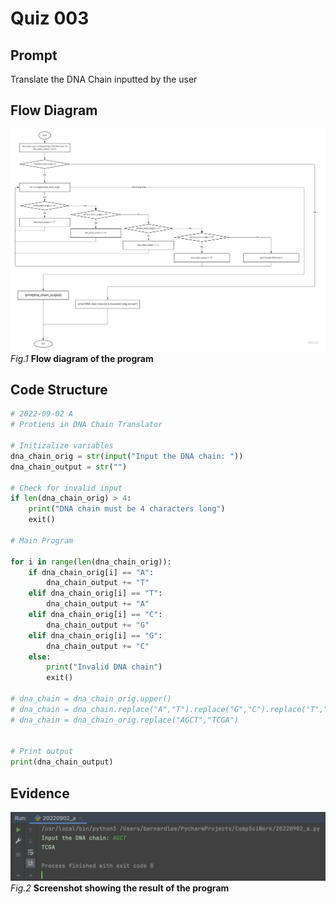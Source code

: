 # Quiz 003

## Prompt
Translate the DNA Chain inputted by the user

## Flow Diagram
![](Quiz003_FlowDiagram.jpg)
*Fig.1* **Flow diagram of the program**

## Code Structure 
```.py
# 2022-09-02 A
# Protiens in DNA Chain Translator

# Initizalize variables
dna_chain_orig = str(input("Input the DNA chain: "))
dna_chain_output = str("")

# Check for invalid input
if len(dna_chain_orig) > 4:
    print("DNA chain must be 4 characters long")
    exit()

# Main Program

for i in range(len(dna_chain_orig)):
    if dna_chain_orig[i] == "A":
        dna_chain_output += "T"
    elif dna_chain_orig[i] == "T":
        dna_chain_output += "A"
    elif dna_chain_orig[i] == "C":
        dna_chain_output += "G"
    elif dna_chain_orig[i] == "G":
        dna_chain_output += "C"
    else:
        print("Invalid DNA chain")
        exit()

# dna_chain = dna_chain_orig.upper()
# dna_chain = dna_chain.replace("A","T").replace("G","C").replace("T","A").replace("C","G")
# dna_chain = dna_chain_orig.replace("AGCT","TCGA")


# Print output
print(dna_chain_output)
```

## Evidence
![](Quiz003_Evidence.jpg)
*Fig.2* **Screenshot showing the result of the program**
